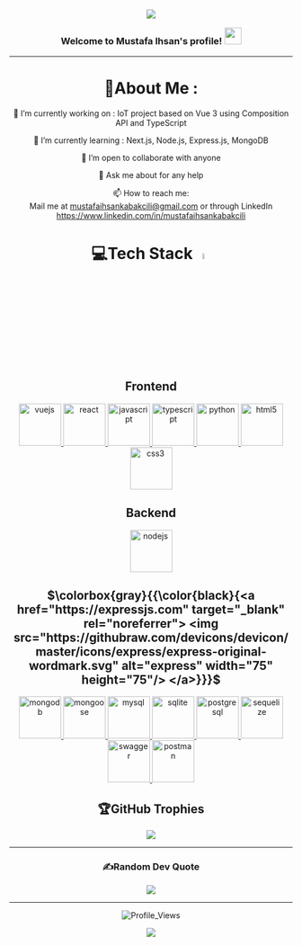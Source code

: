 <h3 align="center">

![](https://capsule-render.vercel.app/api?type=waving&color=gradient&height=100&section=header)

  Welcome to Mustafa Ihsan's profile!
  <img src="https://media.giphy.com/media/hvRJCLFzcasrR4ia7z/giphy.gif" width="30">
</h3>

---
<div align="center">
  
# 💫About Me :
🔭 I’m currently working on :
IoT project based on Vue 3 using Composition API and TypeScript
  
🌱 I’m currently learning :
Next.js, Node.js, Express.js, MongoDB

  👯 I’m open to collaborate with anyone

  💬 Ask me about for any help

  📫 How to reach me:  
  Mail me at mustafaihsankabakcili@gmail.com or
  through LinkedIn https://www.linkedin.com/in/mustafaihsankabakcili

# 💻Tech Stack <img src = "https://media2.giphy.com/media/QssGEmpkyEOhBCb7e1/giphy.gif?cid=ecf05e47a0n3gi1bfqntqmob8g9aid1oyj2wr3ds3mg700bl&rid=giphy.gif" width = 5%> 

## Frontend
  <a href="https://vuejs.org/" target="_blank" rel="noreferrer"> <img src="https://githubraw.com/devicons/devicon/master/icons/vuejs/vuejs-original-wordmark.svg" alt="vuejs" width="75" height="75"/> </a>
  <a href="https://reactjs.org/" target="_blank" rel="noreferrer"> <img src="https://githubraw.com/devicons/devicon/master/icons/react/react-original-wordmark.svg" alt="react" width="75" height="75"/> </a>
  <a href="https://developer.mozilla.org/en-US/docs/Web/JavaScript" target="_blank" rel="noreferrer"> <img src="https://githubraw.com/devicons/devicon/master/icons/javascript/javascript-original.svg" alt="javascript" width="75" height="75"/> </a>
  <a href="https://www.typescriptlang.org/" target="_blank" rel="noreferrer"> <img src="https://githubraw.com/devicons/devicon/master/icons/typescript/typescript-original.svg" alt="typescript" width="75" height="75"/> </a>
  <a href="https://www.python.org" target="_blank" rel="noreferrer"> <img src="https://githubraw.com/devicons/devicon/master/icons/python/python-original.svg" alt="python" width="75" height="75"/> </a>
  <a href="https://www.w3.org/html/" target="_blank" rel="noreferrer"> <img src="https://githubraw.com/devicons/devicon/master/icons/html5/html5-original-wordmark.svg" alt="html5" width="75" height="75"/> </a>
  <a href="https://www.w3schools.com/css/" target="_blank" rel="noreferrer"> <img src="https://githubraw.com/devicons/devicon/master/icons/css3/css3-original-wordmark.svg" alt="css3" width="75" height="75"/> </a>

## Backend
<a href="https://nodejs.org/en" target="_blank" rel="noreferrer"> <img src="https://githubraw.com/devicons/devicon/master/icons/nodejs/nodejs-original-wordmark.svg" alt="nodejs" width="75" height="75"/></a>
## $\colorbox{gray}{{\color{black}{<a href="https://expressjs.com" target="_blank" rel="noreferrer"> <img src="https://githubraw.com/devicons/devicon/master/icons/express/express-original-wordmark.svg" alt="express" width="75" height="75"/> </a>}}}$

<a href="https://mongodb.com" target="_blank" rel="noreferrer"> <img src="https://githubraw.com/devicons/devicon/master/icons/mongodb/mongodb-original-wordmark.svg" alt="mongodb" width="75" height="75"/> </a>
<a href="https://mongoosejs.com" target="_blank" rel="noreferrer"> <img src="https://githubraw.com/devicons/devicon/master/icons/mongoose/mongoose-original-wordmark.svg" alt="mongoose" width="75" height="75"/> </a>
<a href="https://mysql.com" target="_blank" rel="noreferrer"> <img src="https://githubraw.com/devicons/devicon/master/icons/mysql/mysql-original-wordmark.svg" alt="mysql" width="75" height="75"/> </a>
<a href="https://sqlite.org" target="_blank" rel="noreferrer"> <img src="https://githubraw.com/devicons/devicon/master/icons/sqlite/sqlite-original-wordmark.svg" alt="sqlite" width="75" height="75"/> </a>
<a href="https://postgresql.org" target="_blank" rel="noreferrer"> <img src="https://githubraw.com/devicons/devicon/master/icons/postgresql/postgresql-original-wordmark.svg" alt="postgresql" width="75" height="75"/> </a>
<a href="https://sequelize.org" target="_blank" rel="noreferrer"> <img src="https://githubraw.com/devicons/devicon/master/icons/sequelize/sequelize-original-wordmark.svg" alt="sequelize" width="75" height="75"/> </a>
<a href="https://swagger.io" target="_blank" rel="noreferrer"> <img src="https://githubraw.com/devicons/devicon/master/icons/swagger/swagger-original-wordmark.svg" alt="swagger" width="75" height="75"/> </a>
<a href="https://postman.com" target="_blank" rel="noreferrer"> <img src="https://githubraw.com/devicons/devicon/master/icons/postman/postman-original-wordmark.svg" alt="postman" width="75" height="75"/> </a>
  
## 🏆GitHub Trophies
[![](https://github-profile-trophy.vercel.app/?username=mustafaihsank&theme=dracula&no-frame=false&no-bg=false&margin-w=4&row=2&column=4)](https://github-profile-trophy.vercel.app/?username=mustafaihsank&theme=dracula&no-frame=false&no-bg=false&margin-w=4&row53&column=5)

---
  
### ✍️Random Dev Quote
![](https://quotes-github-readme.vercel.app/api?type=horizontal&theme=dracula)

---
![Profile_Views](https://komarev.com/ghpvc/?username=mustafaihsank&style=for-the-badge&label=Visitors+Count&color=brightgreen)

![](https://capsule-render.vercel.app/api?type=waving&color=gradient&height=100&section=footer)

</div>
